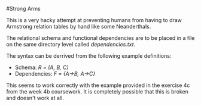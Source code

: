#Strong Arms

This is a very hacky attempt at preventing humans from having to draw Armstrong
relation tables by hand like some Neanderthals.

The relational schema and functional dependencies are to be placed in a file on
the same directory level called *dependencies.txt*.

The syntax can be derrived from the following example definitions:
 * Schema: *R = (A, B, C)*
 * Dependencies: *F = {A->B, A->C}*

 This seems to work correctly with the example provided in the exercise 4c from
 the week 4b coursework. It is completely possible that this is broken and
 doesn't work at all.

